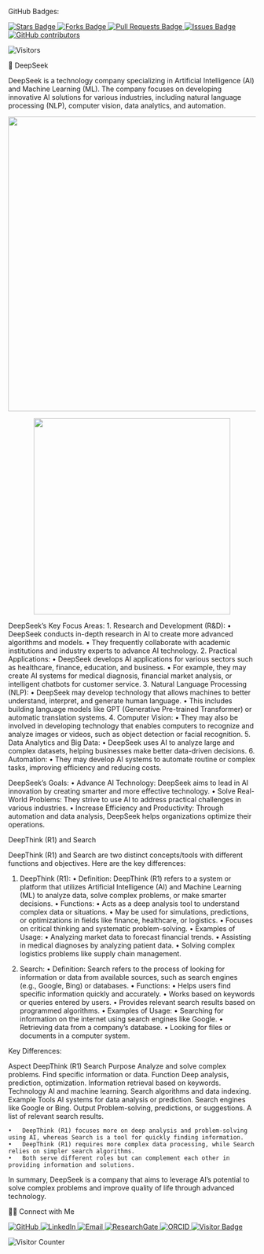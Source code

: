 GitHub Badges:

<a href="https://github.com/drMurtadha/short-course/stargazers">
  <img src="https://img.shields.io/github/stars/drMurtadha/short-course" alt="Stars Badge"/>
</a>

<a href="https://github.com/drMurtadha/short-course/network/members">
  <img src="https://img.shields.io/github/forks/drMurtadha/short-course" alt="Forks Badge"/>
</a>

<a href="https://github.com/drMurtadha/short-course/pulls">
  <img src="https://img.shields.io/github/issues-pr/drMurtadha/short-course" alt="Pull Requests Badge"/>
</a>

<a href="https://github.com/drMurtadha/short-course">
  <img src="https://img.shields.io/github/issues/drMurtadha/short-course" alt="Issues Badge"/>
</a>

<a href="https://github.com/drMurtadha/short-course/graphs/contributors">
  <img alt="GitHub contributors" src="https://img.shields.io/github/contributors/drMurtadha/short-course?color=2b9348">
</a>

![Visitors](https://api.visitorbadge.io/api/visitors?path=https%3A%2F%2Fgithub.com%2FdrMurtadha%2Fshort-course&labelColor=%23d9e3f0&countColor=%23697689&style=flat)

🚀 DeepSeek

DeepSeek is a technology company specializing in Artificial Intelligence (AI) and Machine Learning (ML). The company focuses on developing innovative AI solutions for various industries, including natural language processing (NLP), computer vision, data analytics, and automation.

<p align="center">
 <img src="https://www.jploft.com/posts/DeepSeek%20Infographic.webp" height="600">
 </p>


<p align="center">
 <img src="https://cdn.prod.website-files.com/65b8f370a600366bc7cf9b20/66b24cc4a3e5671b68590634_66706b2c64038cd629fdc6e8_deepseek%2520coder%2520v2%2520benchmarks%2520(1).webp" height="400">
 </p>


DeepSeek’s Key Focus Areas:
	1.	Research and Development (R&D):
	•	DeepSeek conducts in-depth research in AI to create more advanced algorithms and models.
	•	They frequently collaborate with academic institutions and industry experts to advance AI technology.
	2.	Practical Applications:
	•	DeepSeek develops AI applications for various sectors such as healthcare, finance, education, and business.
	•	For example, they may create AI systems for medical diagnosis, financial market analysis, or intelligent chatbots for customer service.
	3.	Natural Language Processing (NLP):
	•	DeepSeek may develop technology that allows machines to better understand, interpret, and generate human language.
	•	This includes building language models like GPT (Generative Pre-trained Transformer) or automatic translation systems.
	4.	Computer Vision:
	•	They may also be involved in developing technology that enables computers to recognize and analyze images or videos, such as object detection or facial recognition.
	5.	Data Analytics and Big Data:
	•	DeepSeek uses AI to analyze large and complex datasets, helping businesses make better data-driven decisions.
	6.	Automation:
	•	They may develop AI systems to automate routine or complex tasks, improving efficiency and reducing costs.

DeepSeek’s Goals:
	•	Advance AI Technology: DeepSeek aims to lead in AI innovation by creating smarter and more effective technology.
	•	Solve Real-World Problems: They strive to use AI to address practical challenges in various industries.
	•	Increase Efficiency and Productivity: Through automation and data analysis, DeepSeek helps organizations optimize their operations.

DeepThink (R1) and Search

DeepThink (R1) and Search are two distinct concepts/tools with different functions and objectives. Here are the key differences:

1. DeepThink (R1):
	•	Definition:
DeepThink (R1) refers to a system or platform that utilizes Artificial Intelligence (AI) and Machine Learning (ML) to analyze data, solve complex problems, or make smarter decisions.
	•	Functions:
	•	Acts as a deep analysis tool to understand complex data or situations.
	•	May be used for simulations, predictions, or optimizations in fields like finance, healthcare, or logistics.
	•	Focuses on critical thinking and systematic problem-solving.
	•	Examples of Usage:
	•	Analyzing market data to forecast financial trends.
	•	Assisting in medical diagnoses by analyzing patient data.
	•	Solving complex logistics problems like supply chain management.

2. Search:
	•	Definition:
Search refers to the process of looking for information or data from available sources, such as search engines (e.g., Google, Bing) or databases.
	•	Functions:
	•	Helps users find specific information quickly and accurately.
	•	Works based on keywords or queries entered by users.
	•	Provides relevant search results based on programmed algorithms.
	•	Examples of Usage:
	•	Searching for information on the internet using search engines like Google.
	•	Retrieving data from a company’s database.
	•	Looking for files or documents in a computer system.

Key Differences:

Aspect	DeepThink (R1)	Search
Purpose	Analyze and solve complex problems.	Find specific information or data.
Function	Deep analysis, prediction, optimization.	Information retrieval based on keywords.
Technology	AI and machine learning.	Search algorithms and data indexing.
Example Tools	AI systems for data analysis or prediction.	Search engines like Google or Bing.
Output	Problem-solving, predictions, or suggestions.	A list of relevant search results.

	•	DeepThink (R1) focuses more on deep analysis and problem-solving using AI, whereas Search is a tool for quickly finding information.
	•	DeepThink (R1) requires more complex data processing, while Search relies on simpler search algorithms.
	•	Both serve different roles but can complement each other in providing information and solutions.

In summary, DeepSeek is a company that aims to leverage AI’s potential to solve complex problems and improve quality of life through advanced technology.

🙌🏻 Connect with Me

<p align="left">
    <a href="https://github.com/drMurtadha" target="_blank">
        <img alt="GitHub" src="https://img.shields.io/badge/-@drMurtadha-181717?style=flat-square&logo=GitHub&logoColor=white">
    </a>
    <a href="https://www.linkedin.com/in/mohd-murtadha-mohamad" target="_blank">
        <img alt="LinkedIn" src="https://img.shields.io/badge/-mohd-murtadha-mohamad-blue?style=flat-square&logo=Linkedin&logoColor=white">
    </a>
    <a href="mailto:murtadha@utm.my" target="_blank">
        <img alt="Email" src="https://img.shields.io/badge/-murtadha@utm.my-c14438?style=flat-square&logo=Gmail&logoColor=white">
    </a>
    <a href="https://www.researchgate.net/profile/Mohd-Mohamad-13" target="_blank">
        <img alt="ResearchGate" src="https://img.shields.io/badge/-ResearchGate-00CCBB?style=flat-square&logo=ResearchGate&logoColor=white">
    </a>
    <a href="https://orcid.org/0000-0002-1478-0138" target="_blank">
        <img alt="ORCID" src="https://img.shields.io/badge/-ORCID-A6CE39?style=flat-square&logo=ORCID&logoColor=white">
    </a> 
    <a href="https://visitorbadge.io/status?path=https%3A%2F%2Fgithub.com%2FdrMurtadha" target="_blank">
        <img alt="Visitor Badge" src="https://api.visitorbadge.io/api/visitors?path=https%3A%2F%2Fgithub.com%2FdrMurtadha&labelColor=%23697689&countColor=%23555555&style=plastic">
    </a>
</p>

![Visitor Counter](https://hit.yhype.me/github/profile?user_id=81284918)

